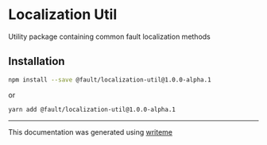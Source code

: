 # Localization Util

Utility package containing common fault localization methods

## Installation

```bash
npm install --save @fault/localization-util@1.0.0-alpha.1
```
or
```bash
yarn add @fault/localization-util@1.0.0-alpha.1
```

---
This documentation was generated using [writeme](https://www.npmjs.com/package/@writeme/core)
